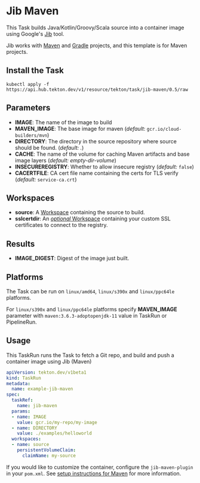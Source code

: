 # Jib Maven

This Task builds Java/Kotlin/Groovy/Scala source into a container image using Google's [Jib](https://github.com/GoogleContainerTools/jib) tool.

Jib works with [Maven](https://github.com/GoogleContainerTools/jib/tree/master/jib-maven-plugin) and [Gradle](https://github.com/GoogleContainerTools/jib/tree/master/jib-gradle-plugin) projects, and this template is for Maven projects.

## Install the Task

```
kubectl apply -f https://api.hub.tekton.dev/v1/resource/tekton/task/jib-maven/0.5/raw
```

## Parameters

- **IMAGE**: The name of the image to build
- **MAVEN_IMAGE**: The base image for maven (_default_: `gcr.io/cloud-builders/mvn`)
- **DIRECTORY**: The directory in the source repository where source should be found. (*default: .*)
- **CACHE**: The name of the volume for caching Maven artifacts and
  base image layers (*default: empty-dir-volume*)
- **INSECUREREGISTRY**: Whether to allow insecure registry (_default:_ `false`)
- **CACERTFILE**: CA cert file name containing the certs for TLS verify (_default:_ `service-ca.crt`)

## Workspaces

* **source**: A [Workspace](https://github.com/tektoncd/pipeline/blob/main/docs/workspaces.md) containing the source to build.
* **sslcertdir**: An [*optional* Workspace](https://github.com/tektoncd/pipeline/blob/v0.17.0/docs/workspaces.md#optional-workspaces) containing your custom SSL certificates to connect to the registry.

## Results

- **IMAGE_DIGEST**: Digest of the image just built.

## Platforms

The Task can be run on `linux/amd64`, `linux/s390x` and `linux/ppc64le` platforms.

For `linux/s390x` and `linux/ppc64le` platforms specify **MAVEN_IMAGE** parameter with `maven:3.6.3-adoptopenjdk-11` value in TaskRun or PipelineRun.

## Usage

This TaskRun runs the Task to fetch a Git repo, and build and push a container
image using Jib (Maven)

```yaml
apiVersion: tekton.dev/v1beta1
kind: TaskRun
metadata:
  name: example-jib-maven
spec:
  taskRef:
    name: jib-maven
  params:
  - name: IMAGE
    value: gcr.io/my-repo/my-image
  - name: DIRECTORY
    value: ./examples/helloworld
  workspaces:
  - name: source
    persistentVolumeClaim:
      claimName: my-source
```

If you would like to customize the container, configure the `jib-maven-plugin` in your `pom.xml`.
See [setup instructions for Maven](https://github.com/GoogleContainerTools/jib/tree/master/jib-maven-plugin#setup) for more information.
